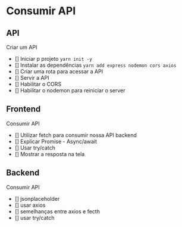 # Consumir API

## API

Criar um API
- [] Iniciar p projeto `yarn init -y`
- [] Instalar as dependências `yarn add express nodemon cors axios`
- [] Criar uma rota para acessar a API
- [] Servir a API
- [] Habilitar o CORS
- [] Habilitar o nodemon para reiniciar o server

## Frontend
Consumir API

- [] Utilizar fetch para consumir nossa API backend
- [] Explicar Promise - Async/await
- [] Usar try/catch
- [] Mostrar a resposta na tela

## Backend
Consumir API

- [] jsonplaceholder
- [] usar axios
- [] semelhanças entre axios e fecth
- [] usar try/catch